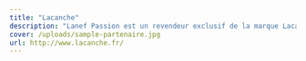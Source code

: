 ```yaml
---
title: "Lacanche"
description: "Lanef Passion est un revendeur exclusif de la marque Lacanche.  Fabricant français de Piano Gastronome, Lacanche réalise chacun de ses produits à l’unité, sur commande, à partir d’une grande variété de modèles, d’options et de finitions."
cover: /uploads/sample-partenaire.jpg
url: http://www.lacanche.fr/
---
```

